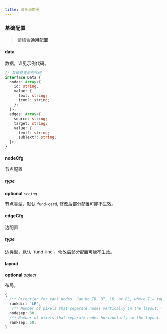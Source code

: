 ```yaml
---
title: 资金流向图
---
```


### 基础配置

> 请结合[通用配置](/zh/docs/api/graphs/common/common-graph#基础配置)

#### data

数据，详见示例代码。

```ts
// 具体参考示例代码
interface Data {
  nodes: Array<{
    id: string;
    value: {
      text: string;
      icon?: string;
    };
  }>;
  edges: Array<{
    source: string;
    target: string;
    value: {
      text?: string;
      subText?: string;
  }>;
}
```

#### nodeCfg

节点配置

##### type

<description>**optional** _`string`_</description>

节点类型，默认 `fund-card`, 修改后部分配置可能不生效。

#### edgeCfg

边配置

##### type

边类型，默认 'fund-line'，修改后部分配置可能不生效。

#### layout

<description>**optional** _object_</description>

布局。

```ts
{
  /** Direction for rank nodes. Can be TB, BT, LR, or RL, where T = top, B = bottom, L = left, and R = right. */
  rankdir: 'LR',
   /** Number of pixels that separate nodes vertically in the layout. */
  nodesep: 30,
  /** Number of pixels that separate nodes horizontally in the layout. */
  ranksep: 50,
}
```
